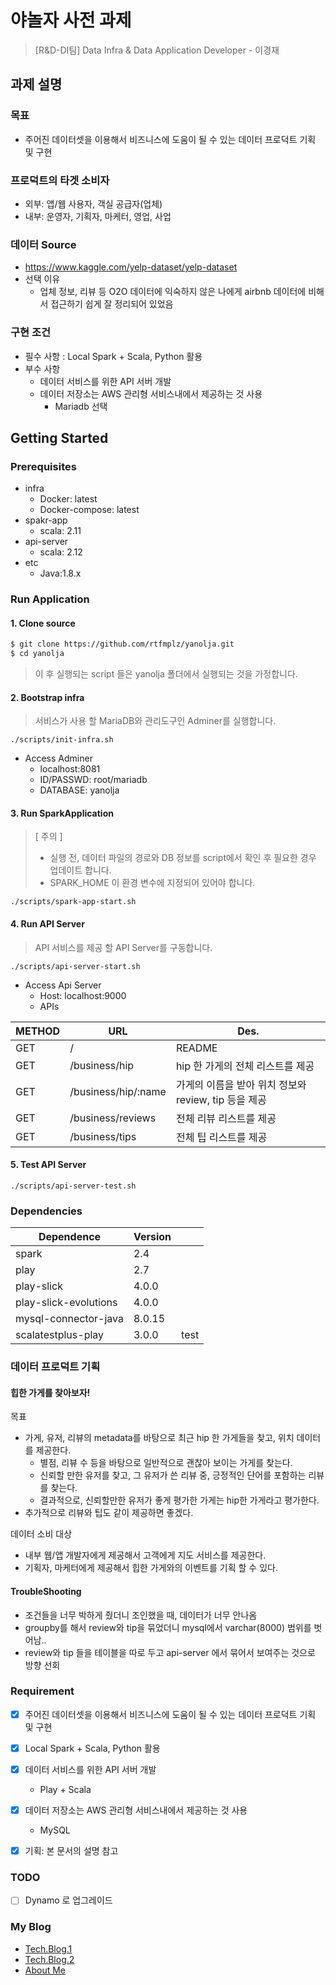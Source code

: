 # 야놀자 사전 과제

> [R&D-DI팀] Data Infra & Data Application Developer - 이경재

## 과제 설명

### 목표
  * 주어진 데이터셋을 이용해서 비즈니스에 도움이 될 수 있는 데이터 프로덕트 기획 및 구현
  
### 프로덕트의 타겟 소비자
  * 외부: 앱/웹 사용자, 객실 공급자(업체)
  * 내부: 운영자, 기획자, 마케터, 영업, 사업  

### 데이터 Source
  * https://www.kaggle.com/yelp-dataset/yelp-dataset
  * 선택 이유
    * 업체 정보, 리뷰 등 O2O 데이터에 익숙하지 않은 나에게 airbnb 데이터에 비해서 접근하기 쉽게 잘 정리되어 있었음

### 구현 조건
  * 필수 사항 : Local Spark + Scala, Python 활용
  * 부수 사항
    * 데이터 서비스를 위한 API 서버 개발
    * 데이터 저장소는 AWS 관리형 서비스내에서 제공하는 것 사용
      *  Mariadb 선택


## Getting Started

### Prerequisites
  * infra
    * Docker: latest
    * Docker-compose: latest
  * spakr-app
    * scala: 2.11
  * api-server
    * scala: 2.12
  * etc
    * Java:1.8.x


### Run Application

#### 1. Clone source

```bash
$ git clone https://github.com/rtfmplz/yanolja.git
$ cd yanolja
```

> 이 후 실행되는 script 들은 yanolja 폴더에서 실행되는 것을 가정합니다.

#### 2. Bootstrap infra

> 서비스가 사용 할 MariaDB와 관리도구인 Adminer를 실행합니다.

```
./scripts/init-infra.sh
```

  * Access Adminer
    * localhost:8081
    * ID/PASSWD: root/mariadb
    * DATABASE: yanolja


#### 3. Run SparkApplication

> [ 주의 ]
>
> * 실행 전, 데이터 파일의 경로와 DB 정보를 script에서 확인 후 필요한 경우 업데이트 합니다.
> * SPARK_HOME 이 환경 변수에 지정되어 있어야 합니다.

```
./scripts/spark-app-start.sh
```

#### 4. Run API Server

> API 서비스를 제공 할 API Server를 구동합니다.

```
./scripts/api-server-start.sh
```

  * Access Api Server
    * Host: localhost:9000
    * APIs

METHOD|URL|Des.|
-|-|-
GET|/|README|
GET|/business/hip|hip 한 가게의 전체 리스트를 제공|
GET|/business/hip/:name|가게의 이름을 받아 위치 정보와 review, tip 등을 제공|
GET|/business/reviews|전체 리뷰 리스트를 제공|
GET|/business/tips|전체 팁 리스트를 제공|


#### 5. Test API Server

```
./scripts/api-server-test.sh
```

### Dependencies

Dependence|Version| |
-|-|-
spark|2.4||
play|2.7| |
play-slick|4.0.0||
play-slick-evolutions|4.0.0||
mysql-connector-java|8.0.15||
scalatestplus-play|3.0.0| test|


### 데이터 프로덕트 기획

#### 힙한 가게를 찾아보자!

목표

  * 가게, 유저, 리뷰의 metadata를 바탕으로 최근 hip 한 가게들을 찾고, 위치 데이터를 제공한다.
    * 별점, 리뷰 수 등을 바탕으로 일반적으로 괜찮아 보이는 가게를 찾는다.
    * 신뢰할 만한 유저를 찾고, 그 유저가 쓴 리뷰 중, 긍정적인 단어를 포함하는 리뷰를 찾는다.
    * 결과적으로, 신뢰할만한 유저가 좋게 평가한 가게는 hip한 가게라고 평가한다.
  * 추가적으로 리뷰와 팁도 같이 제공하면 좋겠다.

데이터 소비 대상

  * 내부 웹/앱 개발자에게 제공해서 고객에게 지도 서비스를 제공한다.
  * 기획자, 마케터에게 제공해서 힙한 가게와의 이벤트를 기획 할 수 있다.

#### TroubleShooting

  * 조건들을 너무 박하게 줬더니 조인했을 때, 데이터가 너무 안나옴
  * groupby를 해서 review와 tip을 묶었더니 mysql에서 varchar(8000) 범위를 벗어남..
  * review와 tip 들을 테이블을 따로 두고 api-server 에서 묶어서 보여주는 것으로 방향 선회


### Requirement

  * [X] 주어진 데이터셋을 이용해서 비즈니스에 도움이 될 수 있는 데이터 프로덕트 기획 및 구현
  * [X] Local Spark + Scala, Python 활용
  * [X] 데이터 서비스를 위한 API 서버 개발
    * Play + Scala
  * [X] 데이터 저장소는 AWS 관리형 서비스내에서 제공하는 것 사용
    * MySQL
  * [X] 기획: 본 문서의 설명 참고


### TODO

  * [ ] Dynamo 로 업그레이드


### My Blog

  * [Tech.Blog.1](https://rtfmplz.github.io/)
  * [Tech.Blog.2](https://rtfmplz.postach.io/)
  * [About Me](https://rtfmplz.github.io/about/)
